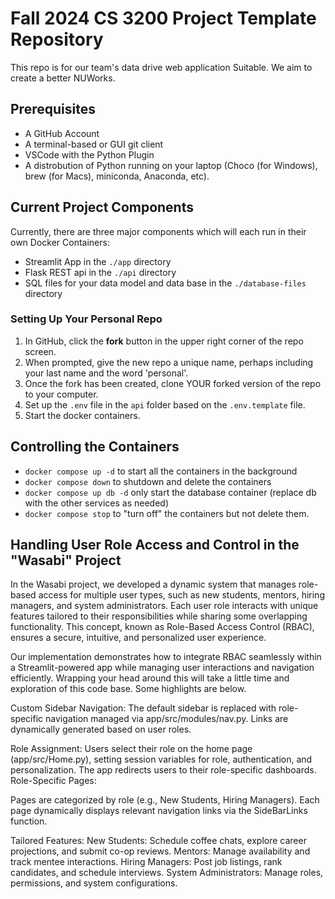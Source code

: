 # Fall 2024 CS 3200 Project Template Repository

This repo is for our team's data drive web application Suitable. We aim to create a better NUWorks. 

## Prerequisites

- A GitHub Account
- A terminal-based or GUI git client
- VSCode with the Python Plugin
- A distrobution of Python running on your laptop (Choco (for Windows), brew (for Macs), miniconda, Anaconda, etc). 

## Current Project Components

Currently, there are three major components which will each run in their own Docker Containers:

- Streamlit App in the `./app` directory
- Flask REST api in the `./api` directory
- SQL files for your data model and data base in the `./database-files` directory


### Setting Up Your Personal Repo

1. In GitHub, click the **fork** button in the upper right corner of the repo screen. 
1. When prompted, give the new repo a unique name, perhaps including your last name and the word 'personal'. 
1. Once the fork has been created, clone YOUR forked version of the repo to your computer. 
1. Set up the `.env` file in the `api` folder based on the `.env.template` file.
1. Start the docker containers. 

## Controlling the Containers

- `docker compose up -d` to start all the containers in the background
- `docker compose down` to shutdown and delete the containers
- `docker compose up db -d` only start the database container (replace db with the other services as needed)
- `docker compose stop` to "turn off" the containers but not delete them. 



## Handling User Role Access and Control in the "Wasabi" Project
In the Wasabi project, we developed a dynamic system that manages role-based access for multiple user types, such as new students, mentors, hiring managers, and system administrators. Each user role interacts with unique features tailored to their responsibilities while sharing some overlapping functionality. This concept, known as Role-Based Access Control (RBAC), ensures a secure, intuitive, and personalized user experience.

Our implementation demonstrates how to integrate RBAC seamlessly within a Streamlit-powered app while managing user interactions and navigation efficiently.
Wrapping your head around this will take a little time and exploration of this code base.  Some highlights are below. 

Custom Sidebar Navigation:
The default sidebar is replaced with role-specific navigation managed via app/src/modules/nav.py.
Links are dynamically generated based on user roles.

Role Assignment:
Users select their role on the home page (app/src/Home.py), setting session variables for role, authentication, and personalization.
The app redirects users to their role-specific dashboards.
Role-Specific Pages:

Pages are categorized by role (e.g., New Students, Hiring Managers).
Each page dynamically displays relevant navigation links via the SideBarLinks function.

Tailored Features:
New Students: Schedule coffee chats, explore career projections, and submit co-op reviews.
Mentors: Manage availability and track mentee interactions.
Hiring Managers: Post job listings, rank candidates, and schedule interviews.
System Administrators: Manage roles, permissions, and system configurations.

